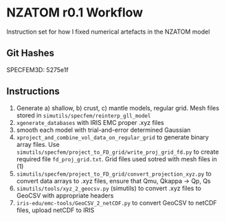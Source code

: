 # NZATOM r0.1 Workflow

Instruction set for how I fixed numerical artefacts in the NZATOM model

## Git Hashes
SPECFEM3D: 5275e1f

## Instructions
1. Generate a) shallow, b) crust, c) mantle models, regular grid. Mesh files
   stored in `simutils/specfem/reinterp_gll_model`
2. `xgenerate_databases` with IRIS EMC proper .xyz files 
3. smooth each model with trial-and-error determined Gaussian
4. `xproject_and_combine_vol_data_on_regular_grid` to generate binary array 
    files. Use `simutils/specfem/project_to_FD_grid/write_proj_grid_fd.py` to 
    create required file `fd_proj_grid.txt`. Grid files used sotred with mesh
    files in (1)
5. `simutils/specfem/project_to_FD_grid/convert_projection_xyz.py` to convert 
    data arrays to .xyz files, ensure that Qmu, Qkappa -> Qp, Qs
6. `simutils/tools/xyz_2_geocsv.py` (simutils) to convert .xyz files to GeoCSV 
    with appropriate headers
8. `iris-edu/emc-tools/GeoCSV_2_netCDF.py` to convert GeoCSV to netCDF files, 
    upload netCDF to IRIS
